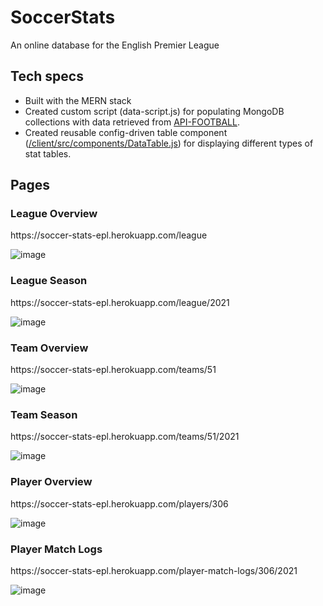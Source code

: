 # SoccerStats

An online database for the English Premier League

<h2>Tech specs</h2>
<ul>
  <li>Built with the MERN stack</li>
  <li>Created custom script (data-script.js) for populating MongoDB collections with data retrieved from <a href="https://www.api-football.com/">API-FOOTBALL</a>.</li>
  <li>Created reusable config-driven table component (<a href="https://github.com/bluebarryz/SoccerStats/blob/main/client/src/components/DataTable.js">/client/src/components/DataTable.js</a>) for displaying different types of stat tables.</li>
</ul>
<h2>Pages</h2>

<h3>League Overview</h3>
https://soccer-stats-epl.herokuapp.com/league

![image](https://github.com/bluebarryz/SoccerStats/assets/45883553/34892ade-63b5-46ac-a95e-692fb61227fa)

<h3>League Season</h3>
https://soccer-stats-epl.herokuapp.com/league/2021

![image](https://github.com/bluebarryz/SoccerStats/assets/45883553/299a087c-cc48-41db-83b3-23bb89ec0b9c)

<h3>Team Overview</h3>
https://soccer-stats-epl.herokuapp.com/teams/51

![image](https://github.com/bluebarryz/SoccerStats/assets/45883553/435fcbba-0e1a-4a4d-b8c4-816c62842e67)

<h3>Team Season</h3>
https://soccer-stats-epl.herokuapp.com/teams/51/2021

![image](https://github.com/bluebarryz/SoccerStats/assets/45883553/63b7b018-d85f-42a9-8396-6eebdbfc4199)

<h3>Player Overview</h3>
https://soccer-stats-epl.herokuapp.com/players/306

![image](https://github.com/bluebarryz/SoccerStats/assets/45883553/488a1ba7-4231-4dbb-8922-e655bb82841a)

<h3>Player Match Logs</h3>
https://soccer-stats-epl.herokuapp.com/player-match-logs/306/2021

![image](https://github.com/bluebarryz/SoccerStats/assets/45883553/293c3777-aae8-4ba0-8374-64b72fcc760a)
